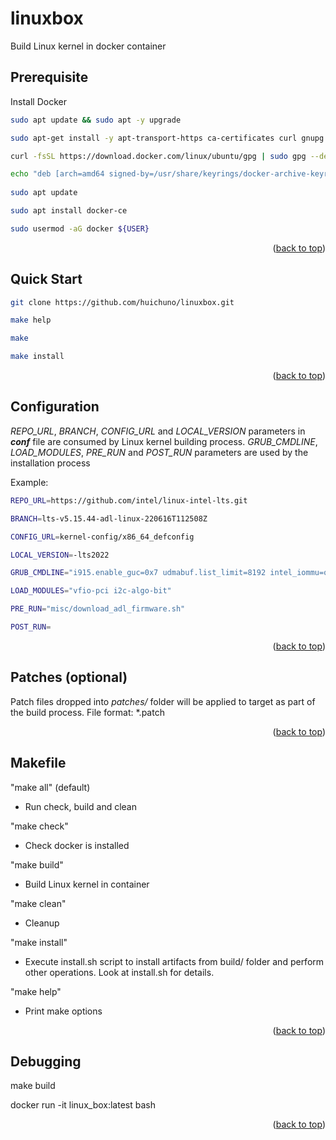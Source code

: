 <a name="readme-top"></a>

# linuxbox

Build Linux kernel in docker container


## Prerequisite

Install Docker
```sh
sudo apt update && sudo apt -y upgrade

sudo apt-get install -y apt-transport-https ca-certificates curl gnupg lsb-release

curl -fsSL https://download.docker.com/linux/ubuntu/gpg | sudo gpg --dearmor -o /usr/share/keyrings/docker-archive-keyring.gpg

echo "deb [arch=amd64 signed-by=/usr/share/keyrings/docker-archive-keyring.gpg] https://download.docker.com/linux/ubuntu $(lsb_release -cs) stable" | sudo tee /etc/apt/sources.list.d/docker.list > /dev/null
  
sudo apt update

sudo apt install docker-ce

sudo usermod -aG docker ${USER}
```

<p align="right">(<a href="#readme-top">back to top</a>)</p>


## Quick Start

```sh
git clone https://github.com/huichuno/linuxbox.git

make help

make

make install
```

<p align="right">(<a href="#readme-top">back to top</a>)</p>


## Configuration

*REPO_URL*, *BRANCH*, *CONFIG_URL* and *LOCAL_VERSION* parameters in ***conf*** file are consumed by Linux kernel building process. *GRUB_CMDLINE*, *LOAD_MODULES*, *PRE_RUN* and *POST_RUN* parameters are used by the installation process

Example:

```sh
REPO_URL=https://github.com/intel/linux-intel-lts.git

BRANCH=lts-v5.15.44-adl-linux-220616T112508Z

CONFIG_URL=kernel-config/x86_64_defconfig

LOCAL_VERSION=-lts2022

GRUB_CMDLINE="i915.enable_guc=0x7 udmabuf.list_limit=8192 intel_iommu=on i915.force_probe=* console=ttyS0,115200n8"

LOAD_MODULES="vfio-pci i2c-algo-bit"

PRE_RUN="misc/download_adl_firmware.sh"

POST_RUN=
```

<p align="right">(<a href="#readme-top">back to top</a>)</p>


## Patches (optional)

Patch files dropped into *patches/* folder will be applied to target as part of the build process.
File format: *.patch

<p align="right">(<a href="#readme-top">back to top</a>)</p>


## Makefile

"make all" (default)

- Run check, build and clean

"make check"

- Check docker is installed

"make build"

- Build Linux kernel in container

"make clean"

- Cleanup

"make install"

- Execute install.sh script to install artifacts from build/ folder and perform other operations. Look at install.sh for details.

"make help"

- Print make options

<p align="right">(<a href="#readme-top">back to top</a>)</p>


## Debugging

make build

docker run -it linux_box:latest bash

<p align="right">(<a href="#readme-top">back to top</a>)</p>